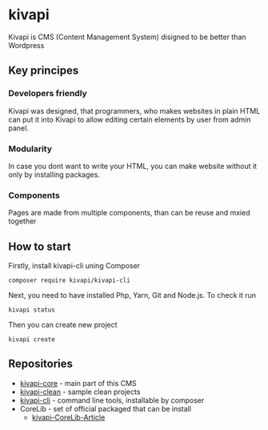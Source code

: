 # kivapi
Kivapi is CMS (Content Management System) disigned to be better than Wordpress

## Key principes
### Developers friendly
Kivapi was designed, that programmers, who makes websites in plain HTML can put it into Kivapi to allow editing certain elements by user from admin panel.

### Modularity
In case you dont want to write your HTML, you can make website without it only by installing packages.

### Components
Pages are made from multiple components, than can be reuse and mxied together

## How to start

Firstly, install kivapi-cli uning Composer
```
composer require kivapi/kivapi-cli
```

Next, you need to have installed Php, Yarn, Git and Node.js. To check it run
```
kivapi status
```

Then you can create new project
```
kivapi create
```

## Repositories
* [kivapi-core](https://github.com/GreenCodeStudio/kivapi-core) - main part of this CMS
* [kivapi-clean](https://github.com/GreenCodeStudio/kivapi-clean) - sample clean projects
* [kivapi-cli](https://github.com/GreenCodeStudio/kivapi-cli) - command line tools, installable by composer
* CoreLib - set of official packaged that can be install
  * [kivapi-CoreLib-Article](https://github.com/GreenCodeStudio/kivapi-CoreLib-Article)
